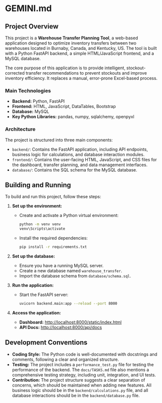 # GEMINI.md

## Project Overview

This project is a **Warehouse Transfer Planning Tool**, a web-based application designed to optimize inventory transfers between two warehouses located in Burnaby, Canada, and Kentucky, US. The tool is built with a Python FastAPI backend, a simple HTML/JavaScript frontend, and a MySQL database.

The core purpose of this application is to provide intelligent, stockout-corrected transfer recommendations to prevent stockouts and improve inventory efficiency. It replaces a manual, error-prone Excel-based process.

### Main Technologies

*   **Backend:** Python, FastAPI
*   **Frontend:** HTML, JavaScript, DataTables, Bootstrap
*   **Database:** MySQL
*   **Key Python Libraries:** pandas, numpy, sqlalchemy, openpyxl

### Architecture

The project is structured into three main components:

*   `backend/`: Contains the FastAPI application, including API endpoints, business logic for calculations, and database interaction modules.
*   `frontend/`: Contains the user-facing HTML, JavaScript, and CSS files for the dashboard, transfer planning, and data management interfaces.
*   `database/`: Contains the SQL schema for the MySQL database.

## Building and Running

To build and run this project, follow these steps:

1.  **Set up the environment:**
    *   Create and activate a Python virtual environment:
        ```bash
        python -m venv venv
        venv\Scripts\activate
        ```
    *   Install the required dependencies:
        ```bash
        pip install -r requirements.txt
        ```

2.  **Set up the database:**
    *   Ensure you have a running MySQL server.
    *   Create a new database named `warehouse_transfer`.
    *   Import the database schema from `database/schema.sql`.

3.  **Run the application:**
    *   Start the FastAPI server:
        ```bash
        uvicorn backend.main:app --reload --port 8000
        ```

4.  **Access the application:**
    *   **Dashboard:** [http://localhost:8000/static/index.html](http://localhost:8000/static/index.html)
    *   **API Docs:** [http://localhost:8000/api/docs](http://localhost:8000/api/docs)

## Development Conventions

*   **Coding Style:** The Python code is well-documented with docstrings and comments, following a clear and organized structure.
*   **Testing:** The project includes a `performance_test.py` file for testing the performance of the backend. The `docs/TASKS.md` file also mentions a comprehensive testing strategy, including unit, integration, and UI tests.
*   **Contribution:** The project structure suggests a clear separation of concerns, which should be maintained when adding new features. All business logic should be in the `backend/calculations.py` file, and all database interactions should be in the `backend/database.py` file.
